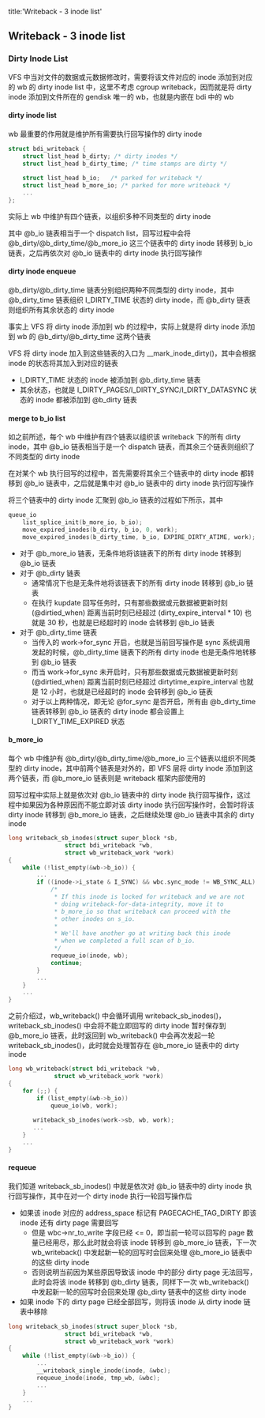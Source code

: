 title:'Writeback - 3 inode list'
## Writeback - 3 inode list


### Dirty Inode List

VFS 中当对文件的数据或元数据修改时，需要将该文件对应的 inode 添加到对应的 wb 的 dirty inode list 中，这里不考虑 cgroup writeback，因而就是将 dirty inode 添加到文件所在的 gendisk 唯一的 wb，也就是内嵌在 bdi 中的 wb

#### dirty inode list

wb 最重要的作用就是维护所有需要执行回写操作的 dirty inode

```c
struct bdi_writeback {
	struct list_head b_dirty; /* dirty inodes */
	struct list_head b_dirty_time; /* time stamps are dirty */
	
	struct list_head b_io;	 /* parked for writeback */
	struct list_head b_more_io; /* parked for more writeback */
	...
};
```

实际上 wb 中维护有四个链表，以组织多种不同类型的 dirty inode

其中 @b_io 链表相当于一个 dispatch list，回写过程中会将 @b_dirty/@b_dirty_time/@b_more_io 这三个链表中的 dirty inode 转移到 b_io 链表，之后再依次对 @b_io 链表中的 dirty inode 执行回写操作


#### dirty inode enqueue

@b_dirty/@b_dirty_time 链表分别组织两种不同类型的 dirty inode，其中 @b_dirty_time 链表组织 I_DIRTY_TIME 状态的 dirty inode，而 @b_dirty 链表则组织所有其余状态的 dirty inode

事实上 VFS 将 dirty inode 添加到 wb 的过程中，实际上就是将 dirty inode 添加到 wb 的 @b_dirty/@b_dirty_time 这两个链表

VFS 将 dirty inode 加入到这些链表的入口为 __mark_inode_dirty()，其中会根据 inode 的状态将其加入到对应的链表

- I_DIRTY_TIME 状态的 inode 被添加到 @b_dirty_time 链表
- 其余状态，也就是 I_DIRTY_PAGES/I_DIRTY_SYNC/I_DIRTY_DATASYNC 状态的 inode 都被添加到 @b_dirty 链表


#### merge to b_io list

如之前所述，每个 wb 中维护有四个链表以组织该 writeback 下的所有 dirty inode，其中 @b_io 链表相当于是一个 dispatch 链表，而其余三个链表则组织了不同类型的 dirty inode

在对某个 wb 执行回写的过程中，首先需要将其余三个链表中的 dirty inode 都转移到 @b_io 链表中，之后就是集中对 @b_io 链表中的 dirty inode 执行回写操作


将三个链表中的 dirty inode 汇聚到 @b_io 链表的过程如下所示，其中

```c
queue_io
	list_splice_init(b_more_io, b_io);
	move_expired_inodes(b_dirty, b_io, 0, work);
	move_expired_inodes(b_dirty_time, b_io, EXPIRE_DIRTY_ATIME, work);
```

- 对于 @b_more_io 链表，无条件地将该链表下的所有 dirty inode 转移到 @b_io 链表
- 对于 @b_dirty 链表
    - 通常情况下也是无条件地将该链表下的所有 dirty inode 转移到 @b_io 链表
    - 在执行 kupdate 回写任务时，只有那些数据或元数据被更新时刻 (@dirtied_when) 距离当前时刻已经超过 (dirty_expire_interval * 10) 也就是 30 秒，也就是已经超时的 inode 会转移到 @b_io 链表
- 对于 @b_dirty_time 链表
    - 当传入的 work->for_sync 开启，也就是当前回写操作是 sync 系统调用发起的时候，@b_dirty_time 链表下的所有 dirty inode 也是无条件地转移到 @b_io 链表
    - 而当 work->for_sync 未开启时，只有那些数据或元数据被更新时刻 (@dirtied_when) 距离当前时刻已经超过 dirtytime_expire_interval 也就是 12 小时，也就是已经超时的 inode 会转移到 @b_io 链表
    - 对于以上两种情况，即无论 @for_sync 是否开启，所有由 @b_dirty_time 链表转移到 @b_io 链表的 dirty inode 都会设置上 I_DIRTY_TIME_EXPIRED 状态
  


#### b_more_io

每个 wb 中维护有 @b_dirty/@b_dirty_time/@b_more_io 三个链表以组织不同类型的 dirty inode，其中前两个链表是对外的，即 VFS 层将 dirty inode 添加到这两个链表，而 @b_more_io 链表则是 writeback 框架内部使用的

回写过程中实际上就是依次对 @b_io 链表中的 dirty inode 执行回写操作，这过程中如果因为各种原因而不能立即对该 dirty inode 执行回写操作时，会暂时将该 dirty inode 转移到 @b_more_io 链表，之后继续处理 @b_io 链表中其余的 dirty inode

```c
long writeback_sb_inodes(struct super_block *sb,
				struct bdi_writeback *wb,
				struct wb_writeback_work *work)
{
	while (!list_empty(&wb->b_io)) {
		...
		if ((inode->i_state & I_SYNC) && wbc.sync_mode != WB_SYNC_ALL) {
			/*
			 * If this inode is locked for writeback and we are not
			 * doing writeback-for-data-integrity, move it to
			 * b_more_io so that writeback can proceed with the
			 * other inodes on s_io.
			 *
			 * We'll have another go at writing back this inode
			 * when we completed a full scan of b_io.
			 */
			requeue_io(inode, wb);
			continue;
		}
		...
	}
	...
}
```

之前介绍过，wb_writeback() 中会循环调用 writeback_sb_inodes()，writeback_sb_inodes() 中会将不能立即回写的 dirty inode 暂时保存到 @b_more_io 链表，此时返回到 wb_writeback() 中会再次发起一轮 writeback_sb_inodes()，此时就会处理暂存在 @b_more_io 链表中的 dirty inode

```c
long wb_writeback(struct bdi_writeback *wb,
			 struct wb_writeback_work *work)
{
	for (;;) {
		if (list_empty(&wb->b_io))
			queue_io(wb, work);
			
	   writeback_sb_inodes(work->sb, wb, work);
	   ...
	}
	...
}
```


#### requeue

我们知道 writeback_sb_inodes() 中就是依次对 @b_io 链表中的 dirty inode 执行回写操作，其中在对一个 dirty inode 执行一轮回写操作后

- 如果该 inode 对应的 address_space 标记有 PAGECACHE_TAG_DIRTY 即该 inode 还有 dirty page 需要回写
    - 但是 wbc->nr_to_write 字段已经 <= 0，即当前一轮可以回写的 page 数量已经用尽，那么此时就会将该 inode 转移到 @b_more_io 链表，下一次 wb_writeback() 中发起新一轮的回写时会回来处理 @b_more_io 链表中的这些 dirty inode
    - 否则说明当前因为某些原因导致该 inode 中的部分 dirty page 无法回写，此时会将该 inode 转移到 @b_dirty 链表，同样下一次 wb_writeback() 中发起新一轮的回写时会回来处理 @b_dirty 链表中的这些 dirty inode
- 如果 inode 下的 dirty page 已经全部回写，则将该 inode 从 dirty inode 链表中移除

```c
long writeback_sb_inodes(struct super_block *sb,
				struct bdi_writeback *wb,
				struct wb_writeback_work *work)
{
	while (!list_empty(&wb->b_io)) {
		...
		__writeback_single_inode(inode, &wbc);
		requeue_inode(inode, tmp_wb, &wbc);
		...
	}
	...
}
```
